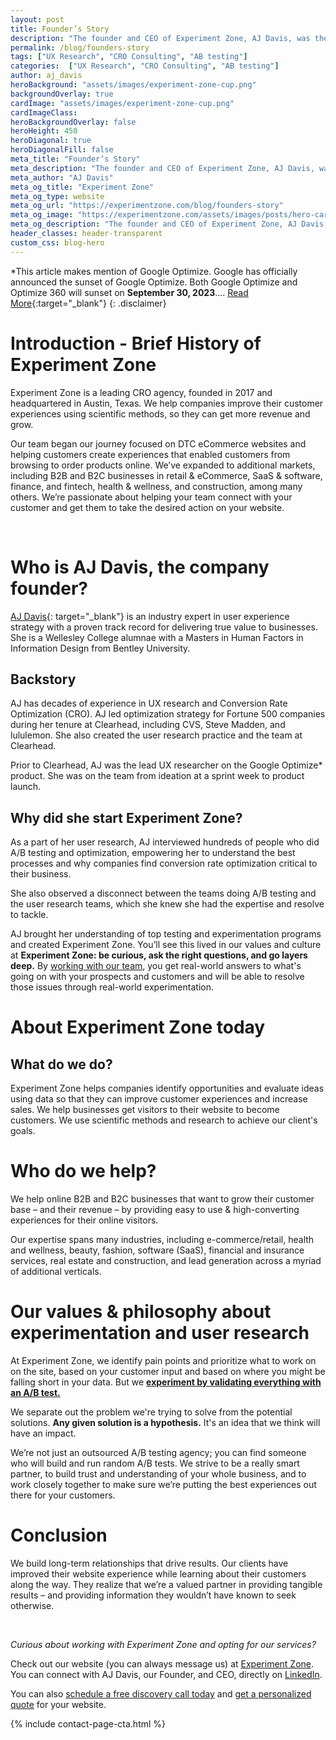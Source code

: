 ```yaml
---
layout: post
title: Founder’s Story
description: "The founder and CEO of Experiment Zone, AJ Davis, was the lead UX researcher on the Google Optimize product."
permalink: /blog/founders-story
tags: ["UX Research", "CRO Consulting", "AB testing"]
categories:  ["UX Research", "CRO Consulting", "AB testing"]
author: aj_davis
heroBackground: "assets/images/experiment-zone-cup.png"
backgroundOverlay: true
cardImage: "assets/images/experiment-zone-cup.png"
cardImageClass:
heroBackgroundOverlay: false
heroHeight: 450
heroDiagonal: true
heroDiagonalFill: false
meta_title: "Founder’s Story"
meta_description: "The founder and CEO of Experiment Zone, AJ Davis, was the lead UX researcher on the Google Optimize product."
meta_author: "AJ Davis"
meta_og_title: "Experiment Zone"
meta_og_type: website
meta_og_url: "https://experimentzone.com/blog/founders-story"
meta_og_image: "https://experimentzone.com/assets/images/posts/hero-cart.jpg"
meta_og_description: "The founder and CEO of Experiment Zone, AJ Davis, was the lead UX researcher on the Google Optimize product."
header_classes: header-transparent
custom_css: blog-hero
---
```


<style>@media (min-width: 768px) {.hero-image .hero-text h1 {font-size: 3.5rem}} .hero-image .hero-text h1 {font-size: 2.7rem;} .content img {margin: 20px 0px}</style>

*This article makes mention of Google Optimize. Google has officially announced the sunset of Google Optimize. Both Google Optimize and Optimize 360 will sunset on **September 30, 2023**.... [Read More](/blog/google-optimize-shutting-down/){:target="\_blank"}
{: .disclaimer}

# Introduction - Brief History of Experiment Zone

Experiment Zone is a leading CRO agency, founded in 2017 and headquartered in Austin, Texas. We help companies improve their customer experiences using scientific methods, so they can get more revenue and grow.

Our team began our journey focused on DTC eCommerce websites and helping customers create experiences that enabled customers from browsing to order products online. We’ve expanded to additional markets, including B2B and B2C businesses in retail & eCommerce, SaaS & software, finance, and fintech, health & wellness, and construction, among many others. We’re passionate about helping your team connect with your customer and get them to take the desired action on your website.

<br/>

# Who is AJ Davis, the company founder?

[AJ Davis](https://experimentzone.com/team/aj-davis/){: target="\_blank"} is an industry expert in user experience strategy with a proven track record for delivering true value to businesses. She is a Wellesley College alumnae with a Masters in Human Factors in Information Design from Bentley University.


## Backstory

AJ has decades of experience in UX research and Conversion Rate Optimization (CRO). AJ led optimization strategy for Fortune 500 companies during her tenure at Clearhead, including CVS, Steve Madden, and lululemon. She also created the user research practice and the team at Clearhead.

Prior to Clearhead, AJ was the lead UX researcher on the Google Optimize* product. She was on the team from ideation at a sprint week to product launch.

## Why did she start Experiment Zone?

As a part of her user research, AJ interviewed hundreds of people who did A/B testing and optimization, empowering her to understand the best processes and why companies find conversion rate optimization critical to their business.

She also observed a disconnect between the teams doing A/B testing and the user research teams, which she knew she had the expertise and resolve to tackle.

AJ brought her understanding of top testing and experimentation programs and created Experiment Zone. You’ll see this lived in our values and culture at **Experiment Zone: be curious, ask the right questions, and go layers deep.** By [working with our team](blog/9-facts-about-EZ), you get real-world answers to what's going on with your prospects and customers and will be able to resolve those issues through real-world experimentation.


# About Experiment Zone today

## What do we do?

Experiment Zone helps companies identify opportunities and evaluate ideas using data so that they can improve customer experiences and increase sales. We help businesses get visitors to their website to become customers. We use scientific methods and research to achieve our client's goals.

# Who do we help?

We help online B2B and B2C businesses that want to grow their customer base – and their revenue – by providing easy to use & high-converting experiences for their online visitors.

Our expertise spans many industries, including e-commerce/retail, health and wellness, beauty,  fashion, software (SaaS), financial and insurance services, real estate and construction, and lead generation across a myriad of additional verticals.


# Our values & philosophy about experimentation and user research

At Experiment Zone, we identify pain points and prioritize what to work on on the site, based on your customer input and based on where you might be falling short in your data. But we **[experiment by validating everything with an A/B test.](https://experimentzone.com/services/conversion-strategy-and-testing/)**

We separate out the problem we're trying to solve from the potential solutions. **Any given solution is a hypothesis.** It's an idea that we think will have an impact.


We’re not just an outsourced A/B testing agency; you can find someone who will build and run random A/B tests. We strive to be a really smart partner, to build trust and understanding of your whole business, and to work closely together to make sure we’re putting the best experiences out there for your customers.


# Conclusion

We build long-term relationships that drive results. Our clients have improved their website experience while learning about their customers along the way. They realize that we’re a valued partner in providing tangible results – and providing information they wouldn’t have known to seek otherwise.

<br/>

*Curious about working with Experiment Zone and opting for our services?*


Check out our website (you can always message us) at [Experiment Zone](https://experimentzone.com/). You can connect with AJ Davis, our Founder, and CEO, directly on [LinkedIn](https://www.linkedin.com/in/ajdavisatx/).

You can also [schedule a free discovery call today](https://experimentzone.com/consult/schedule) and [get a personalized quote](https://experimentzone.com/contact/) for your website.


{% include contact-page-cta.html %}
